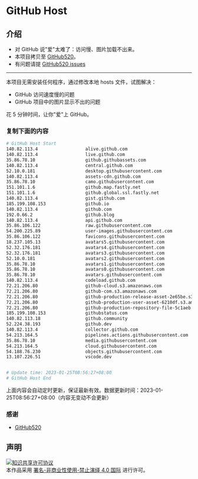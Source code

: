 # GitHub Host
## 介绍
- 对 GitHub 说"爱"太难了：访问慢、图片加载不出来。
- 本项目拷贝至 [GitHub520](https://github.com/521xueweihan/GitHub520)。
- 有问题请提 [GitHub520 issues](https://github.com/521xueweihan/GitHub520/issues/new)

---

本项目无需安装任何程序，通过修改本地 hosts 文件，试图解决：
- GitHub 访问速度慢的问题
- GitHub 项目中的图片显示不出的问题

花 5 分钟时间，让你"爱"上 GitHub。

### 复制下面的内容
```bash
# GitHub Host Start
140.82.113.4                  alive.github.com
140.82.113.4                  live.github.com
35.86.78.10                   github.githubassets.com
140.82.113.4                  central.github.com
52.10.0.181                   desktop.githubusercontent.com
140.82.113.4                  assets-cdn.github.com
35.86.78.10                   camo.githubusercontent.com
151.101.1.6                   github.map.fastly.net
151.101.1.6                   github.global.ssl.fastly.net
140.82.113.4                  gist.github.com
185.199.108.153               github.io
140.82.113.4                  github.com
192.0.66.2                    github.blog
140.82.113.4                  api.github.com
35.86.106.122                 raw.githubusercontent.com
54.200.225.89                 user-images.githubusercontent.com
35.86.106.122                 favicons.githubusercontent.com
18.237.105.13                 avatars5.githubusercontent.com
52.32.176.181                 avatars4.githubusercontent.com
52.32.176.181                 avatars3.githubusercontent.com
52.10.0.181                   avatars2.githubusercontent.com
35.86.78.10                   avatars1.githubusercontent.com
35.86.78.10                   avatars0.githubusercontent.com
35.86.78.10                   avatars.githubusercontent.com
140.82.113.4                  codeload.github.com
72.21.206.80                  github-cloud.s3.amazonaws.com
72.21.206.80                  github-com.s3.amazonaws.com
72.21.206.80                  github-production-release-asset-2e65be.s3.amazonaws.com
72.21.206.80                  github-production-user-asset-6210df.s3.amazonaws.com
72.21.206.80                  github-production-repository-file-5c1aeb.s3.amazonaws.com
185.199.108.153               githubstatus.com
140.82.113.18                 github.community
52.224.38.193                 github.dev
140.82.113.4                  collector.github.com
54.213.164.5                  pipelines.actions.githubusercontent.com
35.86.78.10                   media.githubusercontent.com
54.213.164.5                  cloud.githubusercontent.com
54.188.76.230                 objects.githubusercontent.com
13.107.226.51                 vscode.dev


# Update time: 2023-01-25T08:56:27+08:00
# GitHub Host End

```
上面内容会自动定时更新，保证最新有效。数据更新时间：2023-01-25T08:56:27+08:00（内容无变动不会更新）

### 感谢

- [GitHub520](https://github.com/521xueweihan/GitHub520)

## 声明
<a rel="license" href="https://creativecommons.org/licenses/by-nc-nd/4.0/deed.zh"><img alt="知识共享许可协议" style="border-width: 0" src="https://licensebuttons.net/l/by-nc-nd/4.0/88x31.png"></a><br>本作品采用 <a rel="license" href="https://creativecommons.org/licenses/by-nc-nd/4.0/deed.zh">署名-非商业性使用-禁止演绎 4.0 国际</a> 进行许可。